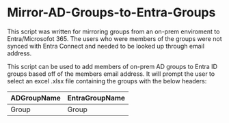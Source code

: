 # Mirror-AD-Groups-to-Entra-Groups

This script was written for mirroring groups from an on-prem enviroment to Entra/Microsofot 365. The users who were members of the groups were not synced with Entra Connect and needed to be looked up through email address.

This script can be used to add members of on-prem AD groups to Entra ID groups based off of the members email address. It will prompt the user to select an excel .xlsx file containing the groups with the below headers:

| ADGroupName | EntraGroupName |
| --- | --- |
| Group | Group |
